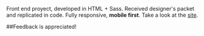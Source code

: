 Front end proyect, developed in HTML + Sass. Received designer's packet and replicated in code.
Fully responsive, **mobile first**.
Take a look at the [site](https://lauraszm.github.io/acamica-podcast-channel/).

##Feedback is appreciated!
